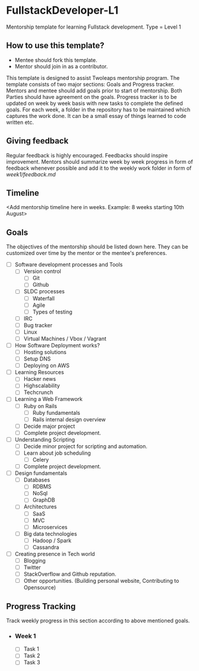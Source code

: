 # FullstackDeveloper-L1
Mentorship template for learning Fullstack development. Type = Level 1

## How to use this template?

- Mentee should fork this template.
- Mentor should join in as a contributor.

This template is designed to assist Twoleaps mentorship program. The template consists of two 
major sections: Goals and Progress tracker. Mentors and mentee should add goals prior to start of 
mentorship. Both Parties should have agreement on the goals. Progress tracker is to be updated on week
by week basis with new tasks to complete the defined goals. For each week, a folder in the repository
has to be maintained which captures the work done. It can be a small essay of things learned to code
written etc.

## Giving feedback

Regular feedback is highly encouraged. Feedbacks should inspire improvement. Mentors should summarize week by week progress in form of feedback whenever possible and add it to the weekly work folder in form of *week1/feedback.md*

## Timeline

<Add mentorship timeline here in weeks. Example: 8 weeks starting 10th August>

## Goals
The objectives of the mentorship should be listed down here. They can be customized over time by the mentor
or the mentee's preferences.

- [ ] Software development processes and Tools
    - [ ] Version control
        - [ ] Git
        - [ ] Github
    - [ ] SLDC processes
        - [ ] Waterfall
        - [ ] Agile
        - [ ] Types of testing
    - [ ] IRC
    - [ ] Bug tracker
    - [ ] Linux
    - [ ] Virtual Machines / Vbox / Vagrant

- [ ] How Software Deployment works?
    - [ ] Hosting solutions
    - [ ] Setup DNS
    - [ ] Deploying on AWS

- [ ] Learning Resources
    - [ ] Hacker news
    - [ ] Highscalability
    - [ ] Techcrunch

- [ ] Learning a Web Framework
    - [ ] Ruby on Rails
        - [ ] Ruby fundamentals
        - [ ] Rails internal design overview
    - [ ] Decide major project
    - [ ] Complete project development.

- [ ] Understanding Scripting
    - [ ] Decide minor project for scripting and automation.
    - [ ] Learn about job scheduling
        - [ ] Celery
    - [ ] Complete project development.

- [ ] Design fundamentals
    - [ ] Databases
        - [ ] RDBMS
        - [ ] NoSql
        - [ ] GraphDB
    - [ ] Architectures
        - [ ] SaaS
        - [ ] MVC
        - [ ] Microservices
    - [ ] Big data technologies
        - [ ] Hadoop / Spark
        - [ ] Cassandra

- [ ] Creating presence in Tech world
    - [ ] Blogging
    - [ ] Twitter
    - [ ] StackOverflow and Github reputation.
    - [ ] Other opportunities. (Building personal website, Contributing to Opensource)

## Progress Tracking

Track weekly progress in this section according to above mentioned goals.

- ### Week 1 
    - [ ] Task 1
    - [ ] Task 2
    - [ ] Task 3
